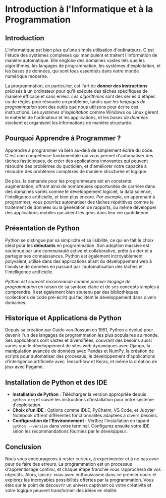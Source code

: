 # Introduction à l'Informatique et à la Programmation

## Introduction

L'informatique est bien plus qu'une simple utilisation d'ordinateurs. C'est l'étude des systèmes complexes qui manipulent et traitent l'information de manière automatique. Elle englobe des domaines vastes tels que les algorithmes, les langages de programmation, les systèmes d'exploitation, et les bases de données, qui sont tous essentiels dans notre monde numérique moderne.

La programmation, en particulier, est l'art de **donner des instructions** précises à un ordinateur pour qu'il exécute des tâches spécifiques de manière efficace et sans erreur. *Les algorithmes* sont des séries d'étapes ou de règles pour résoudre un problème, tandis que les *langages de programmation* sont des outils que nous utilisons pour écrire ces instructions. Les *systèmes d'exploitation* comme Windows ou Linux gèrent le matériel de l'ordinateur et les applications, et les *bases de données* stockent et organisent les informations de manière structurée.

## Pourquoi Apprendre à Programmer ?

Apprendre à programmer va bien au-delà de simplement écrire du code. C'est une compétence fondamentale qui vous permet d'automatiser des tâches fastidieuses, de créer des applications innovantes qui peuvent résoudre des problèmes du quotidien, et d'améliorer votre capacité à résoudre des problèmes complexes de manière structurée et logique.

De plus, la demande pour les programmeurs est en constante augmentation, offrant ainsi de nombreuses opportunités de carrière dans des domaines variés comme le développement logiciel, la data science, l'intelligence artificielle, et bien plus encore. *Par exemple*, en apprenant à programmer, vous pourriez automatiser des tâches répétitives comme le traitement de données ou la génération de rapports, ou même développer des applications mobiles qui aident les gens dans leur vie quotidienne.

## Présentation de Python

Python se distingue par sa simplicité et sa lisibilité, ce qui en fait le choix idéal pour les **débutants** en programmation. Son adoption massive est soutenue par une communauté active et collaborative, prête à aider et à partager ses connaissances. Python est également incroyablement polyvalent, utilisé dans des applications allant du développement web à l'analyse de données en passant par l'automatisation des tâches et l'intelligence artificielle.

*Python est souvent recommandé comme premier langage de programmation* en raison de sa syntaxe claire et de ses concepts simples à comprendre. Il est également bien soutenu par des bibliothèques (collections de code pré-écrit) qui facilitent le développement dans divers domaines.

## Historique et Applications de Python

Depuis sa création par Guido van Rossum en 1991, Python a évolué pour devenir l'un des langages de programmation les plus populaires au monde. Ses applications sont vastes et diversifiées, couvrant des besoins aussi variés que le développement de sites web dynamiques avec Django, la manipulation avancée de données avec Pandas et NumPy, la création de scripts pour automatiser des processus, le développement d'applications d'intelligence artificielle avec TensorFlow et Keras, et même la création de jeux avec Pygame.

## Installation de Python et des IDE

- **Installation de Python** : Télécharger la version appropriée depuis `python.org` et suivre les instructions d'installation pour votre système d'exploitation.
- **Choix d'un IDE** : Options comme IDLE, PyCharm, VS Code, et Jupyter Notebook offrent différentes fonctionnalités adaptées à divers besoins.
- **Configuration de l'Environnement** : Vérifiez l'installation en tapant `python --version` dans votre terminal. Configurez ensuite votre IDE selon les recommandations fournies par le développeur.

## Conclusion

Nous vous encourageons à rester curieux, à expérimenter et à ne pas avoir peur de faire des erreurs. La programmation est un processus d'apprentissage continu, et chaque étape franchie vous rapprochera de vos objectifs. Alors, lancez-vous avec enthousiasme dans ce premier cours et explorez les incroyables possibilités offertes par la programmation. Vous êtes sur le point de découvrir un univers captivant où votre créativité et votre logique peuvent transformer des idées en réalité.
